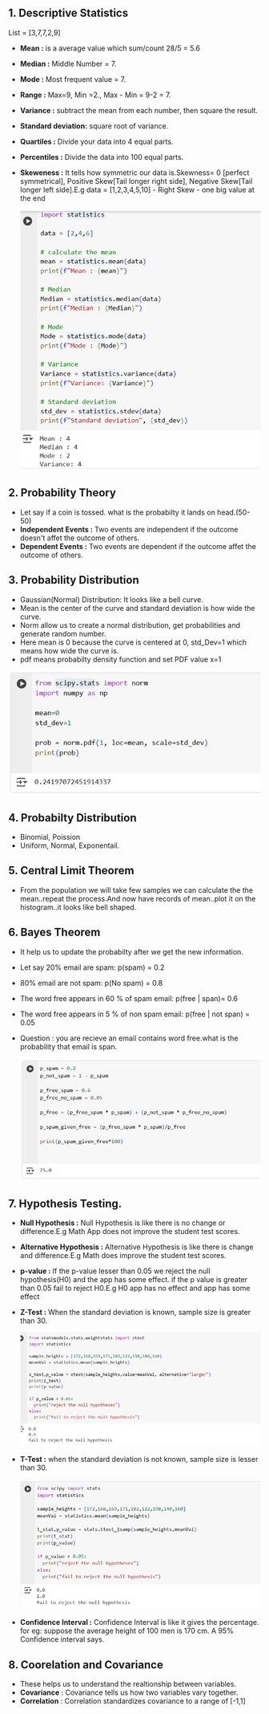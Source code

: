 ## 1. Descriptive Statistics

List = [3,7,7,2,9]

- **Mean :** is a average value which sum/count 28/5 = 5.6
- **Median :** Middle Number = 7.
- **Mode :** Most frequent value = 7.
- **Range :** Max=9, Min =2., Max - Min = 9-2 = 7.
- **Variance :** subtract the mean from each number, then square the result.
- **Standard deviation:** square root of variance.
- **Quartiles :** Divide your data into 4 equal parts.
- **Percentiles :** Divide the data into 100 equal parts. 
- **Skeweness :** It tells how symmetric our data is.Skewness= 0 [perfect symmetrical], Positive Skew[Tail longer right side], Negative Skew[Tail longer left side].E.g data = [1,2,3,4,5,10] - Right Skew - one big value at the end

    ![alt text](Images/statistics.png)

## 2. Probability Theory

- Let say if a coin is tossed. what is the probabilty it lands on head.(50-50)
- **Independent Events :** Two events are independent if the outcome doesn't affet the outcome of others.
- **Dependent Events :** Two events are dependent if the outcome  affet the outcome of others.

## 3. Probability Distribution

- Gaussian(Normal) Distribution: It looks like a bell curve.
- Mean is the center of the curve and standard deviation is how wide the curve.
- Norm allow us to create a normal distribution, get probabilities and generate random number.
- Here mean is 0 because the curve is centered at 0, std_Dev=1 which means how wide the curve is.
- pdf means probabilty density function and set PDF value x=1

![alt text](Images/normalDistribution.png)

## 4. Probabilty Distribution

- Binomial, Poission
- Uniform, Normal, Exponentail.

## 5. Central Limit Theorem

- From the population we will take few samples we can calculate the the mean..repeat the process.And now have records of mean..plot it on the histogram..it looks like bell shaped.

## 6. Bayes Theorem

- It help us to update the probabilty after we get the new information.
- Let say 20% email are spam: p(spam) = 0.2
- 80% email are not spam: p(No spam) = 0.8
- The word free appears in 60 % of spam email: p(free | span)= 0.6
- The word free appears in 5 % of non spam email: p(free | not span) = 0.05
- Question : you are recieve an email contains word free.what is the probability that email is span.

    ![alt text](Images/bayesTheorem.png)

## 7. Hypothesis Testing.

- **Null Hypothesis :** Null Hypothesis is like there is no change or difference.E.g Math App does not improve the student test scores.
- **Alternative Hypothesis :** Alternative Hypothesis is like there is change and difference.E.g Math does improve the student test scores.
- **p-value :** If the p-value lesser than 0.05 we reject the null hypothesis(H0) and the app has some effect. if the p value is greater than 0.05 fail to reject H0.E.g H0 app has no effect and app has some effect
- **Z-Test :** When the standard deviation is known, sample size is greater than 30.

    ![alt text](Images/ztest.png)

- **T-Test :** when the standard deviation is not known, sample size is lesser than 30.

    ![alt text](Images/t-test.png)

- **Confidence Interval :** Confidence Interval is like it gives the percentage. for eg: suppose the average height of 100 men is 170 cm. A 95% Confidence interval says.


## 8. Coorelation and Covariance

- These helps us to understand the realtionship between variables.
- **Covariance** : Covariance tells us how two variables vary together.
- **Correlation** : Correlation standardizes covariance to a range of [-1,1]